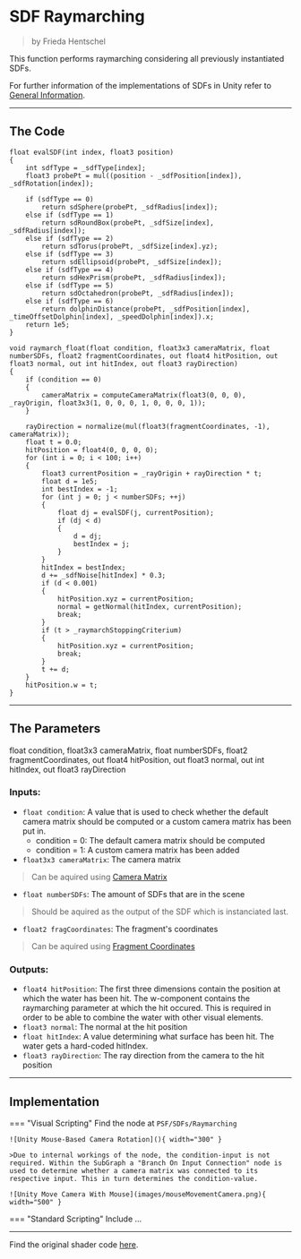 <div class="container">
    <h1 class="main-heading">SDF Raymarching</h1>
    <blockquote class="author">by Frieda Hentschel</blockquote>
</div>

This function performs raymarching considering all previously instantiated SDFs.

For further information of the implementations of SDFs in Unity refer to [General Information](generalInformation.md).

---

## The Code

``` hlsl
float evalSDF(int index, float3 position)
{
    int sdfType = _sdfType[index];
    float3 probePt = mul((position - _sdfPosition[index]), _sdfRotation[index]);
    
    if (sdfType == 0)
        return sdSphere(probePt, _sdfRadius[index]);
    else if (sdfType == 1)
        return sdRoundBox(probePt, _sdfSize[index], _sdfRadius[index]);
    else if (sdfType == 2)
        return sdTorus(probePt, _sdfSize[index].yz);
    else if (sdfType == 3)
        return sdEllipsoid(probePt, _sdfSize[index]);
    else if (sdfType == 4)
        return sdHexPrism(probePt, _sdfRadius[index]);
    else if (sdfType == 5)
        return sdOctahedron(probePt, _sdfRadius[index]);
    else if (sdfType == 6)
        return dolphinDistance(probePt, _sdfPosition[index], _timeOffsetDolphin[index], _speedDolphin[index]).x;
    return 1e5;
}

void raymarch_float(float condition, float3x3 cameraMatrix, float numberSDFs, float2 fragmentCoordinates, out float4 hitPosition, out float3 normal, out int hitIndex, out float3 rayDirection)
{
    if (condition == 0)
    {
        cameraMatrix = computeCameraMatrix(float3(0, 0, 0), _rayOrigin, float3x3(1, 0, 0, 0, 1, 0, 0, 0, 1));
    }
    
    rayDirection = normalize(mul(float3(fragmentCoordinates, -1), cameraMatrix));
    float t = 0.0;
    hitPosition = float4(0, 0, 0, 0);
    for (int i = 0; i < 100; i++)
    {
        float3 currentPosition = _rayOrigin + rayDirection * t; 
        float d = 1e5;
        int bestIndex = -1;
        for (int j = 0; j < numberSDFs; ++j)
        {
            float dj = evalSDF(j, currentPosition);
            if (dj < d)
            {
                d = dj; 
                bestIndex = j;
            }
        }
        hitIndex = bestIndex;
        d += _sdfNoise[hitIndex] * 0.3;
        if (d < 0.001)
        {
            hitPosition.xyz = currentPosition;
            normal = getNormal(hitIndex, currentPosition);
            break;
        }
        if (t > _raymarchStoppingCriterium)
        {
            hitPosition.xyz = currentPosition;
            break;
        }
        t += d;
    }
    hitPosition.w = t;
}
```

---

## The Parameters

float condition, float3x3 cameraMatrix, float numberSDFs, float2 fragmentCoordinates, out float4 hitPosition, out float3 normal, out int hitIndex, out float3 rayDirection

### Inputs:
- ```float condition```: A value that is used to check whether the default camera matrix should be computed or a custom camera matrix has been put in.
    - condition = 0: The default camera matrix should be computed
    - condition = 1: A custom camera matrix has been added
- ```float3x3 cameraMatrix```: The camera matrix
> Can be aquired using [Camera Matrix](../camera/cameraMatrix.md)
- ```float numberSDFs```: The amount of SDFs that are in the scene
> Should be aquired as the output of the SDF which is instanciated last.
- ```float2 fragCoordinates```: The fragment's coordinates
> Can be aquired using [Fragment Coordinates](unity/cameraMatrix.md)

### Outputs:
- ```float4 hitPosition```: The first three dimensions contain the position at which the water has been hit. The w-component contains the raymarching parameter at which the hit occured. This is required in order to be able to combine the water with other visual elements.
- ```float3 normal```: The normal at the hit position
- ```float hitIndex```: A value determining what surface has been hit. The water gets a hard-coded hitIndex.
- ```float3 rayDirection```: The ray direction from the camera to the hit position

---

## Implementation

=== "Visual Scripting"
    Find the node at `PSF/SDFs/Raymarching`

    ![Unity Mouse-Based Camera Rotation](){ width="300" }

    >Due to internal workings of the node, the condition-input is not required. Within the SubGraph a "Branch On Input Connection" node is used to determine whether a camera matrix was connected to its respective input. This in turn determines the condition-value.

    ![Unity Move Camera With Mouse](images/mouseMovementCamera.png){ width="500" }

=== "Standard Scripting"
    Include ...

---

Find the original shader code [here](..).